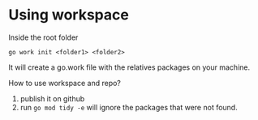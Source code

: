 # Using workspace

Inside the root folder
```shell
go work init <folder1> <folder2>
```

It will create a go.work file with the relatives packages on your machine.

How to use workspace and repo?
1. publish it on github
1. run `go mod tidy -e` will ignore the packages that were not found.